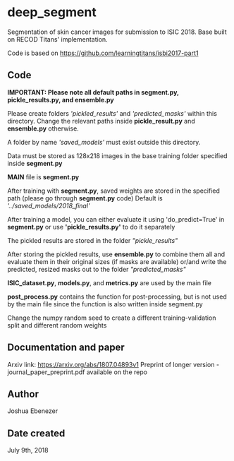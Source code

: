 # deep_segment
Segmentation of skin cancer images for submission to ISIC 2018. Base built on RECOD Titans' implementation.

Code is based on https://github.com/learningtitans/isbi2017-part1

## Code

**IMPORTANT: Please note all default paths in segment.py, pickle_results.py, and ensemble.py**

Please create folders *'pickled_results'* and *'predicted_masks'* within this directory. Change the relevant paths inside **pickle_result.py** and **ensemble.py** otherwise.

A folder by name *'saved_models'* must exist outside this directory.

Data must be stored as 128x218 images in the base training folder specified inside **segment.py**

**MAIN** file is **segment.py**

After training with **segment.py**, saved weights are stored in the specified path (please go through **segment.py** code) Default is *'../saved_models/2018_final'*

After training a model, you can either evaluate it using 'do_predict=True' in **segment.py** or use **'pickle_results.py'** to do it separately

The pickled results are stored in the folder *"pickle_results"*

After storing the pickled results, use **ensemble.py** to combine them all and evaluate them in their original sizes (if masks are available) or/and write the predicted, resized masks out to the folder *"predicted_masks"*

**ISIC_dataset.py**, **models.py**, and **metrics.py** are used by the main file

**post_process.py** contains the function for post-processing, but is not used by the main file since the function is also written inside segment.py

Change the numpy random seed to create a different training-validation split and different random weights

## Documentation and paper

Arxiv link: https://arxiv.org/abs/1807.04893v1
Preprint of longer version - journal_paper_preprint.pdf available on the repo

## Author
Joshua Ebenezer

## Date created
July 9th, 2018
